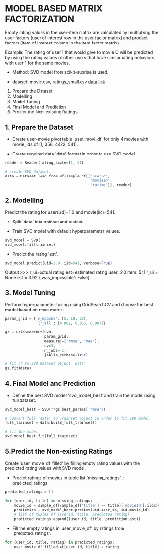 # MODEL BASED MATRIX FACTORIZATION 

Empty rating values ​​in the user-item matrix are calculated by multiplying the user factors (user of interest row in the user factor matrix) and product factors (item of interest column in the item factor matrix).

Example: The rating of user 1 that would give to movie C will be predicted by using the rating values of other users that have similar rating behaviors with user 1 for the same movies. 

- Method: SVD model from scikit-suprise is used.

- dataset: movie.csv, ratings_small.csv   [data link](https://grouplens.org/datasets/movielens/)

1. Prepare the Dataset
2. Modelling
3. Model Tuning
4. Final Model and Prediction
5. Predict the Non-existing Ratings


## 1. Prepare the Dataset

- Create user-movie pivot table 'user_movi_df' for only 4 movies with movie_ids of [1, 356, 4422, 541].

- Create required data 'data' format in order to use SVD model.

```python
reader = Reader(rating_scale=(1, 5))

# create SVD dataset.
data = Dataset.load_from_df(sample_df[['userId',
                                       'movieId',
                                       'rating']], reader)
```

## 2. Modelling

Predict the rating for user(uid)=1.0 and movie(iid)=541.

- Split 'data' into trainset and testset.

- Train SVD model with default hyperparameter values.

```python
svd_model = SVD()
svd_model.fit(trainset)
```
- Predict the rating 'est'.

```python
svd_model.predict(uid=2.0, iid=541, verbose=True)
```

Output >>>  r_ui=actual rating    est=estimated rating
user: 2.0        item: 541        r_ui = None   est = 3.92   {'was_impossible': False}


## 3. Model Tuning

Perform hyperparameter tuning using GridSearchCV and choose the best model based on rmse metric.

```python
param_grid = {'n_epochs': [5, 10, 20],
              'lr_all': [0.002, 0.005, 0.007]}

gs = GridSearchCV(SVD,
                  param_grid,
                  measures=['rmse', 'mae'],
                  cv=3,
                  n_jobs=-1,
                  joblib_verbose=True)

# fit df to SVD Dataset object 'data'
gs.fit(data)
```

## 4. Final Model and Prediction

- Define the best SVD model 'svd_model_best' and train the model using full dataset.

```python
svd_model_best = SVD(**gs.best_params['rmse'])

# convert full 'data' to Trainset object in order to fit SVD model.
full_trainset = data.build_full_trainset()

# fit the model. 
svd_model_best.fit(full_trainset)
```

## 5.Predict the Non-existing Ratings

Create 'user_movie_df_filled' by filling empty rating values with the predicted rating values with SVD model.

- Predict ratings of movies in tuple list 'missing_ratings'. : predicted_ratings

```python
predicted_ratings = []

for (user_id, title) in missing_ratings:
    movie_id = sample_df[sample_df['title'] == title]['movieId'].iloc[0]
    prediction = svd_model_best.predict(uid=user_id, iid=movie_id)
    # list of tuples of (userid, title, predicted rating)
    predicted_ratings.append((user_id, title, prediction.est))
```

- Fill the empty ratings in 'user_movie_df' by ratings from 'predicted_ratings'. 

```python
for (user_id, title, rating) in predicted_ratings:
    user_movie_df_filled.at[user_id, title] = rating
```

